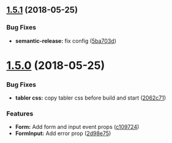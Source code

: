 <a name="1.5.1"></a>

## [1.5.1](https://github.com/tabler/tabler-react/compare/v1.5.0...v1.5.1) (2018-05-25)

### Bug Fixes

* **semantic-release:** fix config ([5ba703d](https://github.com/tabler/tabler-react/commit/5ba703d))

<a name="1.5.0"></a>

# [1.5.0](https://github.com/tabler/tabler-react/compare/v1.4.0...v1.5.0) (2018-05-25)

### Bug Fixes

* **tabler css:** copy tabler css before build and start ([2062c71](https://github.com/tabler/tabler-react/commit/2062c71))

### Features

* **Form:** Add form and input event props ([c109724](https://github.com/tabler/tabler-react/commit/c109724))
* **FormInput:** Add error prop ([2d98e75](https://github.com/tabler/tabler-react/commit/2d98e75))
